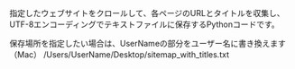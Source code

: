 指定したウェブサイトをクロールして、各ページのURLとタイトルを収集し、UTF-8エンコーディングでテキストファイルに保存するPythonコードです。

保存場所を指定したい場合は、UserNameの部分をユーザー名に書き換えます（Mac）
/Users/UserName/Desktop/sitemap_with_titles.txt
